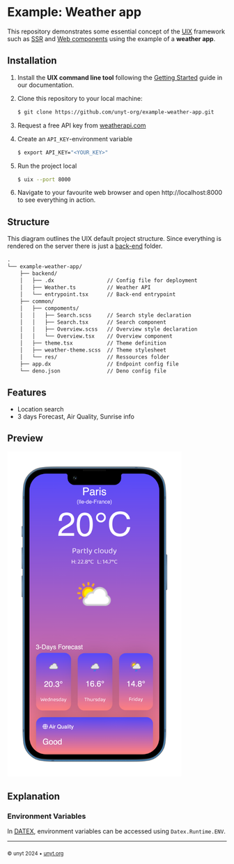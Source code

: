 # Example: Weather app

This repository demonstrates some essential concept of the [UIX](https://uix.unyt.org) framework such as [SSR](https://unyt.org/glossary#ssr) and [Web components](https://unyt.org/glossary#web-components) using the example of a **weather app**.


## Installation
1. Install the **UIX command line tool** following the [Getting Started](https://docs.unyt.org/manual/uix/getting-started#the-uix-command-line-tool) guide in our documentation.

2. Clone this repository to your local machine:

	```bash
	$ git clone https://github.com/unyt-org/example-weather-app.git
	```
3. Request a free API key from [weatherapi.com](https://www.weatherapi.com/)
4. Create an `API_KEY`-environment variable
	```bash
	$ export API_KEY="<YOUR_KEY>"
	```
5. Run the project local
	```bash
	$ uix --port 8000
	```
6. Navigate to your favourite web browser and open http://localhost:8000 to see everything in action. 

## Structure
This diagram outlines the UIX default project structure.
Since everything is rendered on the server there is just a [back-end](https://unyt.org/glossary#back-end) folder.
```
.
└── example-weather-app/
    ├── backend/
    │   ├── .dx                 // Config file for deployment
    │   ├── Weather.ts          // Weather API
    │   └── entrypoint.tsx      // Back-end entrypoint
    ├── common/
    │   ├── compoments/
    │   │   ├── Search.scss     // Search style declaration
    │   │   ├── Search.tsx      // Search component
    │   │   ├── Overview.scss   // Overview style declaration
    │   │   └── Overview.tsx    // Overview component
    │   ├── theme.tsx           // Theme definition
    │   ├── weather-theme.scss  // Theme stylesheet
    │   └── res/                // Ressources folder
    ├── app.dx                  // Endpoint config file
    └── deno.json               // Deno config file
```

## Features
* Location search
* 3 days Forecast, Air Quality, Sunrise info

## Preview
<img src=".github/screenshot.png" width="400">


## Explanation
### Environment Variables
In [DATEX](https://datex.unyt.org), environment variables can be accessed using `Datex.Runtime.ENV`.


---

<sub>&copy; unyt 2024 • [unyt.org](https://unyt.org)</sub>
